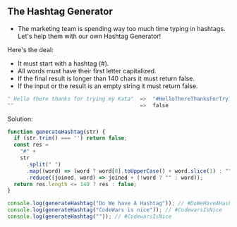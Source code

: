 ## The Hashtag Generator

- The marketing team is spending way too much time typing in hashtags.
  Let's help them with our own Hashtag Generator!

Here's the deal:

- It must start with a hashtag (#).
- All words must have their first letter capitalized.
- If the final result is longer than 140 chars it must return false.
- If the input or the result is an empty string it must return false.

```python
" Hello there thanks for trying my Kata"  =>  "#HelloThereThanksForTryingMyKata"
""                                        =>  false
```

Solution:

```javascript
function generateHashtag(str) {
  if (str.trim() === '') return false;
  const res =
    "#" +
    str
      .split(" ")
      .map((word) => (word ? word[0].toUpperCase() + word.slice(1) : ""))
      .reduce((joined, word) => joined + (!word ? "" : word));
  return res.length <= 140 ? res : false;
}

console.log(generateHashtag("Do We have A Hashtag")); // #DoWeHaveAHashtag
console.log(generateHashtag("CodeWars is nice")); // #CodewarsIsNice
console.log(generateHashtag("")); // #CodewarsIsNice
```
